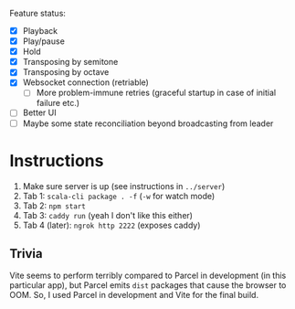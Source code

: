 Feature status:

- [x] Playback
- [x] Play/pause
- [x] Hold
- [x] Transposing by semitone
- [x] Transposing by octave
- [x] Websocket connection (retriable)
  - [ ] More problem-immune retries (graceful startup in case of initial failure etc.)
- [ ] Better UI
- [ ] Maybe some state reconciliation beyond broadcasting from leader

# Instructions

1. Make sure server is up (see instructions in `../server`)
2. Tab 1: `scala-cli package . -f` (`-w` for watch mode)
3. Tab 2: `npm start`
4. Tab 3: `caddy run` (yeah I don't like this either)
5. Tab 4 (later): `ngrok http 2222` (exposes caddy)

## Trivia

Vite seems to perform terribly compared to Parcel in development (in this particular app), but Parcel emits `dist` packages
that cause the browser to OOM. So, I used Parcel in development and Vite for the final build.
